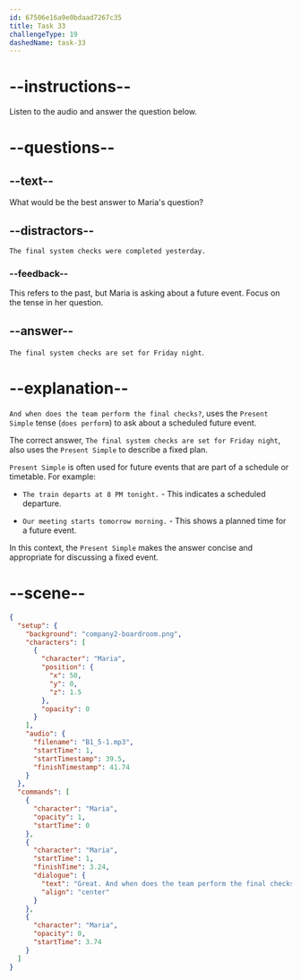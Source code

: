 ```yaml
---
id: 67506e16a9e0bdaad7267c35
title: Task 33
challengeType: 19
dashedName: task-33
---
```

<!-- (Audio) Maria: Great, and when does the team perform the final checks? -->

<!-- SPEAKING -->

# --instructions--

Listen to the audio and answer the question below.

# --questions--

## --text--

What would be the best answer to Maria's question?

## --distractors--

`The final system checks were completed yesterday.`

### --feedback--

This refers to the past, but Maria is asking about a future event. Focus on the tense in her question.

## --answer--

`The final system checks are set for Friday night`.

# --explanation--

`And when does the team perform the final checks?`, uses the `Present Simple` tense (`does perform`) to ask about a scheduled future event. 

The correct answer, `The final system checks are set for Friday night`, also uses the `Present Simple` to describe a fixed plan. 

`Present Simple` is often used for future events that are part of a schedule or timetable. For example:

- `The train departs at 8 PM tonight.` - This indicates a scheduled departure.

- `Our meeting starts tomorrow morning.` - This shows a planned time for a future event.

In this context, the `Present Simple` makes the answer concise and appropriate for discussing a fixed event.

# --scene--

```json
{
  "setup": {
    "background": "company2-boardroom.png",
    "characters": [
      {
        "character": "Maria",
        "position": {
          "x": 50,
          "y": 0,
          "z": 1.5
        },
        "opacity": 0
      }
    ],
    "audio": {
      "filename": "B1_5-1.mp3",
      "startTime": 1,
      "startTimestamp": 39.5,
      "finishTimestamp": 41.74
    }
  },
  "commands": [
    {
      "character": "Maria",
      "opacity": 1,
      "startTime": 0
    },
    {
      "character": "Maria",
      "startTime": 1,
      "finishTime": 3.24,
      "dialogue": {
        "text": "Great. And when does the team perform the final checks?",
        "align": "center"
      }
    },
    {
      "character": "Maria",
      "opacity": 0,
      "startTime": 3.74
    }
  ]
}
```


